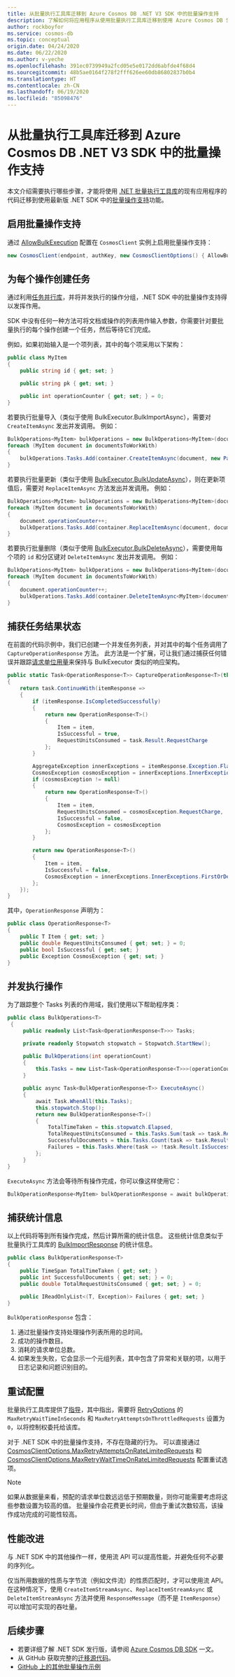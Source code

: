 ```yaml
---
title: 从批量执行工具库迁移到 Azure Cosmos DB .NET V3 SDK 中的批量操作支持
description: 了解如何将应用程序从使用批量执行工具库迁移到使用 Azure Cosmos DB SDK V3 中的批量操作支持
author: rockboyfor
ms.service: cosmos-db
ms.topic: conceptual
origin.date: 04/24/2020
ms.date: 06/22/2020
ms.author: v-yeche
ms.openlocfilehash: 391ec0739949a2fcd05e5e0172dd6abfde4f68d4
ms.sourcegitcommit: 48b5ae0164f278f2fff626ee60db86802837b0b4
ms.translationtype: HT
ms.contentlocale: zh-CN
ms.lasthandoff: 06/19/2020
ms.locfileid: "85098476"
---
```

<!--Verified with cosmos db SDK V3-->
# <a name="migrate-from-the-bulk-executor-library-to-the-bulk-support-in-azure-cosmos-db-net-v3-sdk"></a>从批量执行工具库迁移到 Azure Cosmos DB .NET V3 SDK 中的批量操作支持

本文介绍需要执行哪些步骤，才能将使用 [.NET 批量执行工具库](bulk-executor-dot-net.md)的现有应用程序的代码迁移到使用最新版 .NET SDK 中的[批量操作支持](tutorial-sql-api-dotnet-bulk-import.md)功能。

## <a name="enable-bulk-support"></a>启用批量操作支持

通过 [AllowBulkExecution](https://docs.microsoft.com/dotnet/api/microsoft.azure.cosmos.cosmosclientoptions.allowbulkexecution?view=azure-dotnet) 配置在 `CosmosClient` 实例上启用批量操作支持：

   ```csharp
   new CosmosClient(endpoint, authKey, new CosmosClientOptions() { AllowBulkExecution = true });

   ```

## <a name="create-tasks-for-each-operation"></a>为每个操作创建任务

通过利用[任务并行库](https://docs.microsoft.com/dotnet/standard/parallel-programming/task-parallel-library-tpl?view=azure-dotnet)，并将并发执行的操作分组，.NET SDK 中的批量操作支持得以发挥作用。 

SDK 中没有任何一种方法可将文档或操作的列表用作输入参数，你需要针对要批量执行的每个操作创建一个任务，然后等待它们完成。

例如，如果初始输入是一个项列表，其中的每个项采用以下架构：

   ```csharp
   public class MyItem
   {
       public string id { get; set; }

       public string pk { get; set; }

       public int operationCounter { get; set; } = 0;
   }

   ```

若要执行批量导入（类似于使用 BulkExecutor.BulkImportAsync），需要对 `CreateItemAsync` 发出并发调用。 例如：

   ```csharp
   BulkOperations<MyItem> bulkOperations = new BulkOperations<MyItem>(documentsToWorkWith.Count);
   foreach (MyItem document in documentsToWorkWith)
   {
       bulkOperations.Tasks.Add(container.CreateItemAsync(document, new PartitionKey(document.pk)).CaptureOperationResponse(document));
   }

   ```

若要执行批量更新（类似于使用 [BulkExecutor.BulkUpdateAsync](https://docs.microsoft.com/dotnet/api/microsoft.azure.cosmosdb.bulkexecutor.bulkexecutor.bulkupdateasync?view=azure-dotnet)），则在更新项值后，需要对 `ReplaceItemAsync` 方法发出并发调用。 例如：

   ```csharp
   BulkOperations<MyItem> bulkOperations = new BulkOperations<MyItem>(documentsToWorkWith.Count);
   foreach (MyItem document in documentsToWorkWith)
   {
       document.operationCounter++;
       bulkOperations.Tasks.Add(container.ReplaceItemAsync(document, document.id, new PartitionKey(document.pk)).CaptureOperationResponse(document));
   }

   ```

若要执行批量删除（类似于使用 [BulkExecutor.BulkDeleteAsync](https://docs.microsoft.com/dotnet/api/microsoft.azure.cosmosdb.bulkexecutor.bulkexecutor.bulkdeleteasync?view=azure-dotnet)），需要使用每个项的 `id` 和分区键对 `DeleteItemAsync` 发出并发调用。 例如：

   ```csharp
   BulkOperations<MyItem> bulkOperations = new BulkOperations<MyItem>(documentsToWorkWith.Count);
   foreach (MyItem document in documentsToWorkWith)
   {
       document.operationCounter++;
       bulkOperations.Tasks.Add(container.DeleteItemAsync<MyItem>(document.id, new PartitionKey(document.pk)).CaptureOperationResponse(document));
   }

   ```

## <a name="capture-task-result-state"></a>捕获任务结果状态

在前面的代码示例中，我们已创建一个并发任务列表，并对其中的每个任务调用了 `CaptureOperationResponse` 方法。 此方法是一个扩展，可让我们通过捕获任何错误并跟踪[请求单位用量](request-units.md)来保持与 BulkExecutor 类似的响应架构。

   ```csharp
   public static Task<OperationResponse<T>> CaptureOperationResponse<T>(this Task<ItemResponse<T>> task, T item)
   {
       return task.ContinueWith(itemResponse =>
       {
           if (itemResponse.IsCompletedSuccessfully)
           {
               return new OperationResponse<T>()
               {
                   Item = item,
                   IsSuccessful = true,
                   RequestUnitsConsumed = task.Result.RequestCharge
               };
           }

           AggregateException innerExceptions = itemResponse.Exception.Flatten();
           CosmosException cosmosException = innerExceptions.InnerExceptions.FirstOrDefault(innerEx => innerEx is CosmosException) as CosmosException;
           if (cosmosException != null)
           {
               return new OperationResponse<T>()
               {
                   Item = item,
                   RequestUnitsConsumed = cosmosException.RequestCharge,
                   IsSuccessful = false,
                   CosmosException = cosmosException
               };
           }

           return new OperationResponse<T>()
           {
               Item = item,
               IsSuccessful = false,
               CosmosException = innerExceptions.InnerExceptions.FirstOrDefault()
           };
       });
   }

   ```

其中，`OperationResponse` 声明为：

   ```csharp
   public class OperationResponse<T>
   {
       public T Item { get; set; }
       public double RequestUnitsConsumed { get; set; } = 0;
       public bool IsSuccessful { get; set; }
       public Exception CosmosException { get; set; }
   }

   ```

## <a name="execute-operations-concurrently"></a>并发执行操作

为了跟踪整个 Tasks 列表的作用域，我们使用以下帮助程序类：

   ```csharp
   public class BulkOperations<T>
    {
        public readonly List<Task<OperationResponse<T>>> Tasks;

        private readonly Stopwatch stopwatch = Stopwatch.StartNew();

        public BulkOperations(int operationCount)
        {
            this.Tasks = new List<Task<OperationResponse<T>>>(operationCount);
        }

        public async Task<BulkOperationResponse<T>> ExecuteAsync()
        {
            await Task.WhenAll(this.Tasks);
            this.stopwatch.Stop();
            return new BulkOperationResponse<T>()
            {
                TotalTimeTaken = this.stopwatch.Elapsed,
                TotalRequestUnitsConsumed = this.Tasks.Sum(task => task.Result.RequestUnitsConsumed),
                SuccessfulDocuments = this.Tasks.Count(task => task.Result.IsSuccessful),
                Failures = this.Tasks.Where(task => !task.Result.IsSuccessful).Select(task => (task.Result.Item, task.Result.CosmosException)).ToList()
            };
        }
   }
   ```
`ExecuteAsync` 方法会等待所有操作完成，你可以像这样使用它：

   ```csharp
   BulkOperationResponse<MyItem> bulkOperationResponse = await bulkOperations.ExecuteAsync();
   ```

## <a name="capture-statistics"></a>捕获统计信息

以上代码将等到所有操作完成，然后计算所需的统计信息。 这些统计信息类似于批量执行工具库的 [BulkImportResponse](https://docs.microsoft.com/dotnet/api/microsoft.azure.cosmosdb.bulkexecutor.bulkimport.bulkimportresponse?view=azure-dotnet) 的统计信息。

   ```csharp
   public class BulkOperationResponse<T>
   {
       public TimeSpan TotalTimeTaken { get; set; }
       public int SuccessfulDocuments { get; set; } = 0;
       public double TotalRequestUnitsConsumed { get; set; } = 0;

       public IReadOnlyList<(T, Exception)> Failures { get; set; }
   }

   ```

`BulkOperationResponse` 包含：

1. 通过批量操作支持处理操作列表所用的总时间。
1. 成功的操作数目。
1. 消耗的请求单位总数。
1. 如果发生失败，它会显示一个元组列表，其中包含了异常和关联的项，以用于日志记录和问题识别目的。

## <a name="retry-configuration"></a>重试配置

批量执行工具库提供了[指导](bulk-executor-dot-net.md#bulk-import-data-to-an-azure-cosmos-account)，其中指出，需要将 [RetryOptions](https://docs.azure.cn/dotnet/api/microsoft.azure.documents.client.connectionpolicy.retryoptions?view=azure-dotnet) 的 `MaxRetryWaitTimeInSeconds` 和 `MaxRetryAttemptsOnThrottledRequests` 设置为 `0`，以将控制权委托给该库。

对于 .NET SDK 中的批量操作支持，不存在隐藏的行为。 可以直接通过 [CosmosClientOptions.MaxRetryAttemptsOnRateLimitedRequests](https://docs.microsoft.com/dotnet/api/microsoft.azure.cosmos.cosmosclientoptions.maxretryattemptsonratelimitedrequests?view=azure-dotnet) 和 [CosmosClientOptions.MaxRetryWaitTimeOnRateLimitedRequests](https://docs.microsoft.com/dotnet/api/microsoft.azure.cosmos.cosmosclientoptions.maxretrywaittimeonratelimitedrequests?view=azure-dotnet) 配置重试选项。

> [!NOTE]
> 如果从数据量来看，预配的请求单位数远远低于预期数量，则你可能需要考虑将这些参数设置为较高的值。 批量操作会花费更长时间，但由于重试次数较高，该操作成功完成的可能性较高。

## <a name="performance-improvements"></a>性能改进

与 .NET SDK 中的其他操作一样，使用流 API 可以提高性能，并避免任何不必要的序列化。 

仅当所用数据的性质与字节流（例如文件流）的性质匹配时，才可以使用流 API。 在这种情况下，使用 `CreateItemStreamAsync`、`ReplaceItemStreamAsync` 或 `DeleteItemStreamAsync` 方法并使用 `ResponseMessage`（而不是 `ItemResponse`）可以增加可实现的吞吐量。

## <a name="next-steps"></a>后续步骤

* 若要详细了解 .NET SDK 发行版，请参阅 [Azure Cosmos DB SDK](sql-api-sdk-dotnet.md) 一文。
* 从 GitHub 获取完整的[迁移源代码](https://github.com/Azure/azure-cosmos-dotnet-v3/tree/master/Microsoft.Azure.Cosmos.Samples/Usage/BulkExecutorMigration)。
* [GitHub 上的其他批量操作示例](https://github.com/Azure/azure-cosmos-dotnet-v3/tree/master/Microsoft.Azure.Cosmos.Samples/Usage/BulkSupport)

<!-- Update_Description: update meta properties, wording update, update link -->